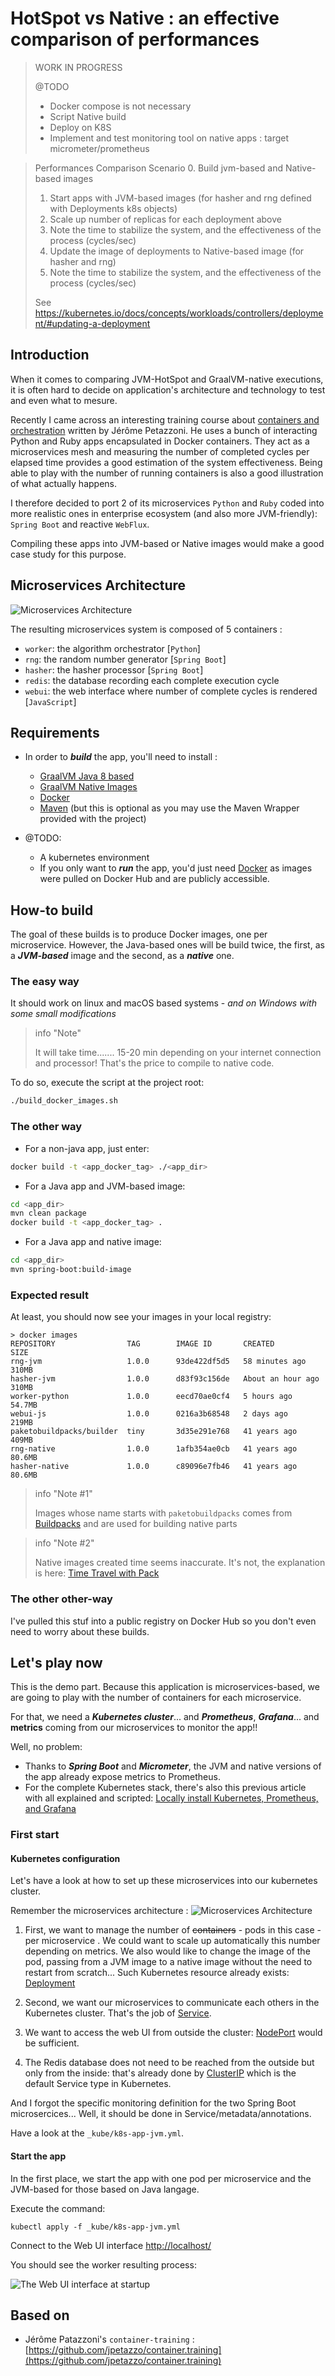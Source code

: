 # HotSpot vs Native : an effective comparison of performances


> WORK IN PROGRESS
> 
> @TODO
> - Docker compose is not necessary
> - Script Native build
> - Deploy on K8S
> - Implement and test monitoring tool on native apps : target micrometer/prometheus

> Performances Comparison Scenario
> 0. Build jvm-based and Native-based images
> 1. Start apps with JVM-based images (for hasher and rng defined with Deployments k8s objects)
> 2. Scale up number of replicas for each deployment above
> 3. Note the time to stabilize the system, and the effectiveness of the process (cycles/sec)
> 4. Update the image of deployments to Native-based image (for hasher and rng)
> 5. Note the time to stabilize the system, and the effectiveness of the process (cycles/sec)
> 
> See https://kubernetes.io/docs/concepts/workloads/controllers/deployment/#updating-a-deployment
## Introduction
When it comes to comparing JVM-HotSpot and GraalVM-native executions, 
it is often hard to decide on application's architecture and technology to test and even what to mesure.

Recently I came across an interesting training course about [containers and orchestration](https://github.com/jpetazzo/container.training) 
written by Jérôme Petazzoni. He uses a bunch of interacting Python and Ruby apps encapsulated in Docker containers. They act as 
a microservices mesh and measuring the number of completed cycles per elapsed time provides a good estimation of the 
system effectiveness. Being able to play with the number of running containers is also a good illustration of what 
actually happens.

I therefore decided to port 2 of its microservices `Python` and `Ruby` coded
into more realistic ones in enterprise ecosystem (and also more JVM-friendly): `Spring Boot` 
and reactive `WebFlux`.

Compiling these apps into JVM-based or Native images would make a good case study for this purpose.
## Microservices Architecture

![Microservices Architecture](_img/architecture.jpg)

The resulting microservices system is composed of 5 containers :
- `worker`: the algorithm orchestrator [`Python`]
- `rng`: the random number generator [`Spring Boot`]
- `hasher`: the hasher processor [`Spring Boot`]
- `redis`: the database recording each complete execution cycle
- `webui`: the web interface where number of complete cycles is rendered [`JavaScript`]

## Requirements

- In order to ***build*** the app, you'll need to install :
    - [GraalVM Java 8 based](https://www.graalvm.org/docs/getting-started/#install-graalvm)
    - [GraalVM Native Images](https://www.graalvm.org/docs/getting-started/#native-images)
    - [Docker](https://www.docker.com/products/docker-desktop)
    - [Maven](https://maven.apache.org) (but this is optional as you may use the Maven Wrapper provided with the project)

- @TODO:
  - A kubernetes environment
  - If you only want to ***run*** the app, you'd just need [Docker](https://www.docker.com/products/docker-desktop) as 
    images were pulled on Docker Hub and are publicly accessible.

## How-to build

The goal of these builds is to produce Docker images, one per microservice. However, the Java-based ones will be build 
twice, the first, as a ***JVM-based*** image and the second, as a ***native*** one.

### The easy way

It should work on linux and macOS based systems - *and on Windows with some small modifications*

> info "Note"
> 
> It will take time....... 15-20 min depending on your internet connection and processor! That's the price to compile 
> to native code.

To do so, execute the script at the project root:
```bash
./build_docker_images.sh
```

### The other way

- For a non-java app, just enter:
``` bash
docker build -t <app_docker_tag> ./<app_dir>
```

- For a Java app and JVM-based image:
``` bash
cd <app_dir>
mvn clean package
docker build -t <app_docker_tag> .
```

- For a Java app and native image:
``` bash
cd <app_dir>
mvn spring-boot:build-image
```

### Expected result

At least, you should now see your images in your local registry:
```
> docker images
REPOSITORY                TAG        IMAGE ID       CREATED             SIZE
rng-jvm                   1.0.0      93de422df5d5   58 minutes ago      310MB
hasher-jvm                1.0.0      d83f93c156de   About an hour ago   310MB
worker-python             1.0.0      eecd70ae0cf4   5 hours ago         54.7MB
webui-js                  1.0.0      0216a3b68548   2 days ago          219MB
paketobuildpacks/builder  tiny       3d35e291e768   41 years ago        409MB
rng-native                1.0.0      1afb354ae0cb   41 years ago        80.6MB
hasher-native             1.0.0      c89096e7fb46   41 years ago        80.6MB
```

> info "Note #1"
> 
> Images whose name starts with `paketobuildpacks` comes from [Buildpacks](https://buildpacks.io) 
> and are used for building native parts

> info "Note #2"
> 
> Native images created time seems inaccurate. It's not, the explanation is here: 
> [Time Travel with Pack](https://medium.com/buildpacks/time-travel-with-pack-e0efd8bf05db)

### The other other-way

I've pulled this stuf into a public registry on Docker Hub so you don't even need to worry about these builds.

## Let's play now

This is the demo part. Because this application is microservices-based, we are going to play with the number of containers for each microservice.

For that, we need a ***Kubernetes cluster***... and ***Prometheus***, ***Grafana***... and **metrics** coming from our microservices to monitor the app!!

Well, no problem:
- Thanks to ***Spring Boot*** and ***Micrometer***, the JVM and native versions of the app already expose metrics to Prometheus.
- For the complete Kubernetes stack, there's also this previous article with all explained and scripted: [Locally install Kubernetes, Prometheus, and Grafana](https://scalastic.io/install-kubernetes/) 

### First start

#### Kubernetes configuration

Let's have a look at how to set up these microservices into our kubernetes cluster.

Remember the microservices architecture :
![Microservices Architecture](_img/architecture.jpg)

1. First, we want to manage the number of ~~containers~~ - pods in this case -  per microservice . We could want to 
   scale up automatically this number depending on metrics. We also would like to change the image of the pod, passing 
   from a JVM image to a native image without the need to restart from scratch... Such Kubernetes resource already 
   exists: [Deployment](https://kubernetes.io/docs/concepts/workloads/controllers/deployment/)

2. Second, we want our microservices to communicate each others in the Kubernetes cluster. That's the job of 
   [Service](https://kubernetes.io/docs/concepts/services-networking/).

3. We want to access the web UI from outside the cluster: 
   [NodePort](https://kubernetes.io/docs/concepts/services-networking/service/#nodeport) would be sufficient.

4. The Redis database does not need to be reached from the outside but only from the inside: that's already done by 
   [ClusterIP](https://kubernetes.io/docs/concepts/services-networking/service/) which is the default Service type in Kubernetes.


And I forgot the specific monitoring definition for the two Spring Boot microsercices... Well, it should be done 
in Service/metadata/annotations.


Have a look at the `_kube/k8s-app-jvm.yml`.

#### Start the app

In the first place, we start the app with one pod per microservice and the JVM-based for those based on Java langage.

Execute the command:
```
kubectl apply -f _kube/k8s-app-jvm.yml
```

Connect to the Web UI interface [http://localhost/](http://localhost/)

You should see the worker resulting process:

![The Web UI interface at startup](_img/webui-at-startup.png)

## Based on

- Jérôme Patazzoni's `container-training` : [https://github.com/jpetazzo/container.training](https://github.com/jpetazzo/container.training)